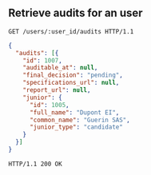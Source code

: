 ## Retrieve audits for an user

```http
GET /users/:user_id/audits HTTP/1.1
```

```json
{
  "audits": [{
    "id": 1007,
    "auditable_at": null,
    "final_decision": "pending",
    "specifications_url": null,
    "report_url": null,
    "junior": {
      "id": 1005,
      "full_name": "Dupont EI",
      "common_name": "Guerin SAS",
      "junior_type": "candidate"
    }
  }]
}

```

```http
HTTP/1.1 200 OK
```
